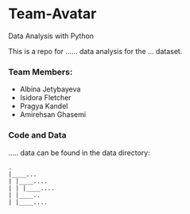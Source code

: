 # Team-Avatar
Data Analysis with Python

This is a repo for ...... data analysis for the ... dataset.

### Team Members: 

- Albina Jetybayeva
- Isidora Fletcher
- Pragya Kandel
- Amirehsan Ghasemi

### Code and Data

..... data can be found in the data directory: 

```
.
|____...
| |____....
| | |____....
| |____..
| |____....
```
